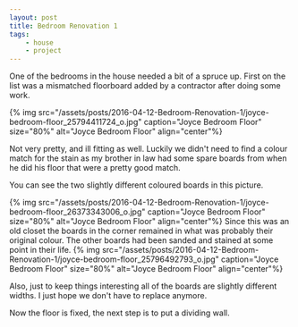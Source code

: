 ```yaml
---
layout: post
title: Bedroom Renovation 1
tags:
    - house
    - project
---
```


One of the bedrooms in the house needed a bit of a spruce up. First on the list was a mismatched floorboard added by a contractor after doing some work.

{% img src="/assets/posts/2016-04-12-Bedroom-Renovation-1/joyce-bedroom-floor_25794411724_o.jpg" caption="Joyce Bedroom Floor" size="80%" alt="Joyce Bedroom Floor" align="center"%}

Not very pretty, and ill fitting as well. Luckily we didn't need to find a colour match for the stain as my brother in law had some spare boards from when he did his floor that were a pretty good match.

You can see the two slightly different coloured boards in this picture.

{% img src="/assets/posts/2016-04-12-Bedroom-Renovation-1/joyce-bedroom-floor_26373343006_o.jpg" caption="Joyce Bedroom Floor" size="80%" alt="Joyce Bedroom Floor" align="center"%} Since this was an old closet the boards in the corner remained in what was probably their original colour. The other boards had been sanded and stained at some point in their life. {% img src="/assets/posts/2016-04-12-Bedroom-Renovation-1/joyce-bedroom-floor_25796492793_o.jpg" caption="Joyce Bedroom Floor" size="80%" alt="Joyce Bedroom Floor" align="center"%}

Also, just to keep things interesting all of the boards are slightly different widths. I just hope we don't have to replace anymore.

Now the floor is fixed, the next step is to put a dividing wall.